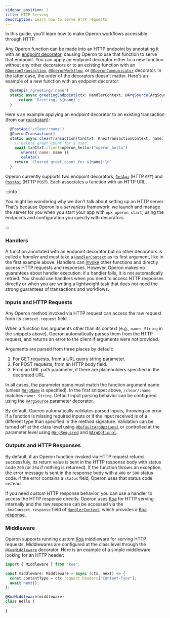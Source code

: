 ```yaml
---
sidebar_position: 1
title: HTTP Serving
description: Learn how to serve HTTP requests
---
```


In this guide, you'll learn how to make Operon workflows accessible through HTTP.

Any Operon function can be made into an HTTP endpoint by annotating it with an [endpoint decorator](../api-reference/decorators#http-api-registration-decorators), causing Operon to use that function to serve that endpoint.
You can apply an endpoint decorator either to a new function without any other decorators or to an existing function with an [`@OperonTransaction`](../api-reference/decorators#operontransaction), [`@OperonWorkflow`](../api-reference/decorators#operonworkflow), or [`@OperonCommunicator`](../api-reference/decorators#operoncommunicator) decorator.
In the latter case, the order of the decorators doesn't matter.
Here's an example of a new function with an endpoint decorator:

```javascript
  @GetApi('/greeting/:name')
  static async greetingEndpoint(ctx: HandlerContext, @ArgSource(ArgSources.URL) name: string) {
	  return `Greeting, ${name}`;
  }
```
Here's an example applying an endpoint decorator to an existing transaction (from our [quickstart](../getting-started/quickstart-programming-1.md)):

```javascript
  @PostApi('/clear/:name')
  @OperonTransaction()
  static async clearTransaction(txnCtxt: KnexTransactionContext, name: string) {
    // Delete greet_count for a user.
    await txnCtxt.client<operon_hello>("operon_hello")
      .where({ name: name })
      .delete()
    return `Cleared greet_count for ${name}!\n`
  }
```

Operon currently supports two endpoint decorators, [`GetApi`](../api-reference/decorators#getapi) (HTTP `GET`) and [`PostApi`](../api-reference/decorators#postapi) (HTTP `POST`).
Each associates a function with an HTTP URL.

:::info

You might be wondering why we don't talk about setting up an HTTP server.
That's because Operon is a _serverless_ framework: we launch and manage the server for you when you start your app with `npx operon start`, using the endpoints and configuration you specify with decorators.

:::

### Handlers

A function annotated with an endpoint decorator but no other decorators is called a _handler_ and must take a [`HandlerContext`](../api-reference/contexts#handlercontext) as its first argument, like in the first example above.
Handlers can [invoke](../api-reference/contexts#handlerctxtinvoketargetclass-workflowuuid) other functions and directly access HTTP requests and responses.
However, Operon makes no guarantees about handler execution: if a handler fails, it is not automatically retried.
You should use handlers when you need to access HTTP responses directly or when you are writing a lightweight task that does not need the strong guarantees of transactions and workflows.

### Inputs and HTTP Requests

Any Operon method invoked via HTTP request can access the raw request from its `context.request` field.

When a function has arguments other than its context (e.g., `name: String` in the snippets above), Operon automatically parses them from the HTTP request, and returns an error to the client if arguments were not provided.

Arguments are parsed from three places by default:

1. For GET requests, from a URL query string parameter.
2. For POST requests, from an HTTP body field.
3. From an URL path parameter, if there are placeholders specified in the decorated URL.

In all cases, the parameter name must match the function argument name (unless [`@ArgName`](../api-reference/decorators#argname) is specified). In the first snippet above, `/clear/:name` matches `name: String`.
Default input parsing behavior can be configured using the [`@ArgSource`](../api-reference/decorators#argsource) parameter decorator.

By default, Operon automatically validates parsed inputs, throwing an error if a function is missing required inputs or if the input received is of a different type than specified in the method signature. 
Validation can be turned off at the class level using [`@DefaultArgOptional`](../api-reference/decorators#defaultargoptional) or controlled at the parameter level using [`@ArgRequired`](../api-reference/decorators#argrequired) and [`@ArgOptional`](../api-reference/decorators#argoptional).

### Outputs and HTTP Responses

By default, if an Operon function invoked via HTTP request returns successfuly, its return value is sent in the HTTP response body with status code `200` (or `204` if nothing is returned).
If the function throws an exception, the error message is sent in the response body with a `400` or `500` status code.
If the error contains a `status` field, Operon uses that status code instead.

If you need custom HTTP response behavior, you can use a handler to access the HTTP response directly.
Operon uses [Koa](https://koajs.com/) for HTTP serving internally and the raw response can be accessed via the `.koaContext.response` field of [`HandlerContext`](../api-reference/contexts#handlercontext), which provides a [Koa response](https://koajs.com/#response).

### Middleware

Operon supports running custom [Koa](https://koajs.com/) middleware for serving HTTP requests.
Middlewares are configured at the class level through the [`@KoaMiddleware`](../api-reference/decorators#koamiddleware) decorator.
Here is an example of a simple middleware looking for an HTTP header:
```javascript
import { Middleware } from "koa";

const middleware: Middleware = async (ctx, next) => {
  const contentType = ctx.request.headers["Content-Type"];
  await next();
};

@KoaMiddleware(middleware)
class Hello {
  ...
}
```

